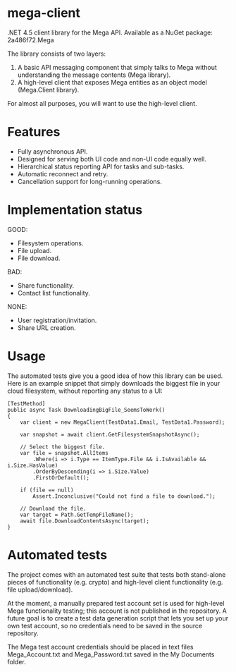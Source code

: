 mega-client
===========

.NET 4.5 client library for the Mega API.
Available as a NuGet package: 2a486f72.Mega

The library consists of two layers:

1. A basic API messaging component that simply talks to Mega without understanding the message contents (Mega library).
1. A high-level client that exposes Mega entities as an object model (Mega.Client library).

For almost all purposes, you will want to use the high-level client.

Features
===========

* Fully asynchronous API.
* Designed for serving both UI code and non-UI code equally well.
* Hierarchical status reporting API for tasks and sub-tasks.
* Automatic reconnect and retry.
* Cancellation support for long-running operations.

Implementation status
===========

GOOD:

* Filesystem operations.
* File upload.
* File download.

BAD:

* Share functionality.
* Contact list functionality.

NONE:

* User registration/invitation.
* Share URL creation.

Usage
===========

The automated tests give you a good idea of how this library can be used. Here is an example snippet that simply downloads the biggest file in your cloud filesystem, without reporting any status to a UI:

	[TestMethod]
	public async Task DownloadingBigFile_SeemsToWork()
	{
		var client = new MegaClient(TestData1.Email, TestData1.Password);
		
		var snapshot = await client.GetFilesystemSnapshotAsync();
		
		// Select the biggest file.
		var file = snapshot.AllItems
			.Where(i => i.Type == ItemType.File && i.IsAvailable && i.Size.HasValue)
			.OrderByDescending(i => i.Size.Value)
			.FirstOrDefault();
		
		if (file == null)
			Assert.Inconclusive("Could not find a file to download.");

		// Download the file.
		var target = Path.GetTempFileName();
		await file.DownloadContentsAsync(target);
	}

Automated tests
===========

The project comes with an automated test suite that tests both stand-alone pieces of functionality (e.g. crypto) and high-level client functionality (e.g. file upload/download).

At the moment, a manually prepared test account set is used for high-level Mega functionality testing; this account is not published in the repository. A future goal is to create a test data generation script that lets you set up your own test account, so no credentials need to be saved in the source repository.

The Mega test account credentials should be placed in text files Mega_Account.txt and Mega_Password.txt saved in the My Documents folder.
